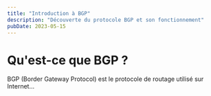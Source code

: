 ```yaml
---
title: "Introduction à BGP"
description: "Découverte du protocole BGP et son fonctionnement"
pubDate: 2023-05-15
---
```


# Qu'est-ce que BGP ?

BGP (Border Gateway Protocol) est le protocole de routage utilisé sur Internet...
